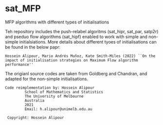 # sat_MFP
MFP algorithms with different types of initialisations

Teh repository includes the push-relabel algoritms (sat_hipr, sat_par, satp2r) and pseduo flow algorithms (sat_hipf) enabled to work with simple and non-simple initialsiations. More details about different tyoes of initialisations can be found in the below papr:

```
Hossein Alipour, Mario Andrés Muñoz, Kate Smith-Miles (2022) ``On the impact of initialisation strategies on Maximum Flow algorithm performance'' 
```

The origianl source codes are taken from Goldberg and Chandran, and adapted for the non-simple initialisations. 

```
Code reimplementation by: Hossein Alipour
         School of Mathematics and Statistics
         The University of Melbourne
         Australia
         2021
         Email: h.alipour@unimelb.edu.au
 
 Copyright: Hossein Alipour
 ```

